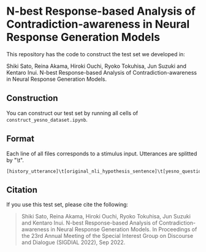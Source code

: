 # N-best Response-based Analysis of Contradiction-awareness in Neural Response Generation Models
This repository has the code to construct the test set we developed in:

Shiki Sato, Reina Akama, Hiroki Ouchi, Ryoko Tokuhisa, Jun Suzuki and Kentaro Inui. N-best Response-based Analysis of Contradiction-awareness in Neural Response Generation Models.

## Construction
You can construct our test set by running all cells of `construct_yesno_dataset.ipynb`.

## Format
Each line of all files corresponds to a stimulus input. Utterances are splitted by "\t".

```
[history_utterance]\t[original_nli_hypothesis_sentence]\t[yesno_question_positive_form]\t[yesno_question_negative_form]
```


## Citation
If you use this test set, please cite the following:

> Shiki Sato, Reina Akama, Hiroki Ouchi, Ryoko Tokuhisa, Jun Suzuki and Kentaro Inui. N-best Response-based Analysis of Contradiction-awareness in Neural Response Generation Models. In Proceedings of the 23rd Annual Meeting of the Special Interest Group on Discourse and Dialogue (SIGDIAL 2022), Sep 2022.